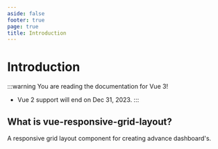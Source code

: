 ```yaml
---
aside: false
footer: true
page: true
title: Introduction
---
```


# Introduction

:::warning You are reading the documentation for Vue 3!
- Vue 2 support will end on Dec 31, 2023.
:::


## What is vue-responsive-grid-layout?
A responsive grid layout component for creating advance dashboard's.
